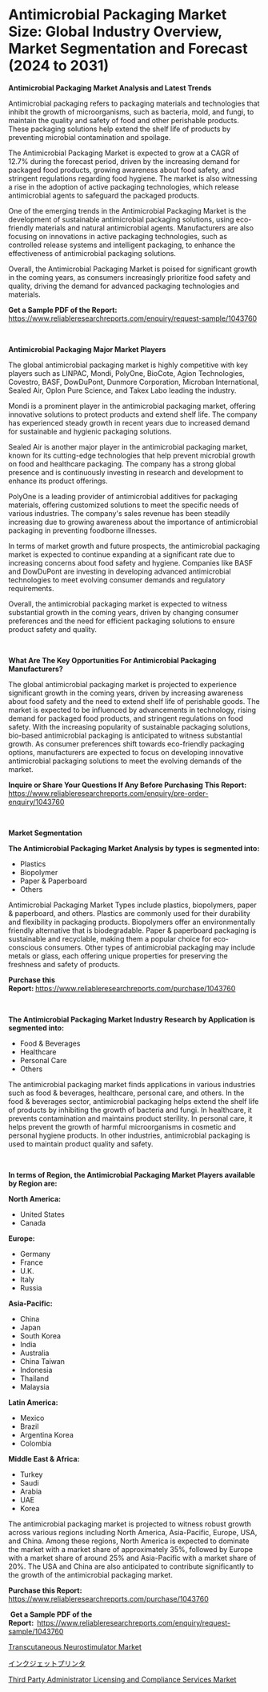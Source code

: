 <p><h1>Antimicrobial Packaging Market Size: Global Industry Overview, Market Segmentation and Forecast (2024 to 2031)</h1></p><p><strong>Antimicrobial Packaging Market Analysis and Latest Trends</strong></p>
<p><p>Antimicrobial packaging refers to packaging materials and technologies that inhibit the growth of microorganisms, such as bacteria, mold, and fungi, to maintain the quality and safety of food and other perishable products. These packaging solutions help extend the shelf life of products by preventing microbial contamination and spoilage.</p><p>The Antimicrobial Packaging Market is expected to grow at a CAGR of 12.7% during the forecast period, driven by the increasing demand for packaged food products, growing awareness about food safety, and stringent regulations regarding food hygiene. The market is also witnessing a rise in the adoption of active packaging technologies, which release antimicrobial agents to safeguard the packaged products.</p><p>One of the emerging trends in the Antimicrobial Packaging Market is the development of sustainable antimicrobial packaging solutions, using eco-friendly materials and natural antimicrobial agents. Manufacturers are also focusing on innovations in active packaging technologies, such as controlled release systems and intelligent packaging, to enhance the effectiveness of antimicrobial packaging solutions.</p><p>Overall, the Antimicrobial Packaging Market is poised for significant growth in the coming years, as consumers increasingly prioritize food safety and quality, driving the demand for advanced packaging technologies and materials.</p></p>
<p><strong>Get a Sample PDF of the Report:&nbsp;</strong> <a href="https://www.reliableresearchreports.com/enquiry/request-sample/1043760">https://www.reliableresearchreports.com/enquiry/request-sample/1043760</a></p>
<p>&nbsp;</p>
<p><strong>Antimicrobial Packaging Major Market Players</strong></p>
<p><p>The global antimicrobial packaging market is highly competitive with key players such as LINPAC, Mondi, PolyOne, BioCote, Agion Technologies, Covestro, BASF, DowDuPont, Dunmore Corporation, Microban International, Sealed Air, Oplon Pure Science, and Takex Labo leading the industry.</p><p>Mondi is a prominent player in the antimicrobial packaging market, offering innovative solutions to protect products and extend shelf life. The company has experienced steady growth in recent years due to increased demand for sustainable and hygienic packaging solutions.</p><p>Sealed Air is another major player in the antimicrobial packaging market, known for its cutting-edge technologies that help prevent microbial growth on food and healthcare packaging. The company has a strong global presence and is continuously investing in research and development to enhance its product offerings.</p><p>PolyOne is a leading provider of antimicrobial additives for packaging materials, offering customized solutions to meet the specific needs of various industries. The company's sales revenue has been steadily increasing due to growing awareness about the importance of antimicrobial packaging in preventing foodborne illnesses.</p><p>In terms of market growth and future prospects, the antimicrobial packaging market is expected to continue expanding at a significant rate due to increasing concerns about food safety and hygiene. Companies like BASF and DowDuPont are investing in developing advanced antimicrobial technologies to meet evolving consumer demands and regulatory requirements.</p><p>Overall, the antimicrobial packaging market is expected to witness substantial growth in the coming years, driven by changing consumer preferences and the need for efficient packaging solutions to ensure product safety and quality.</p></p>
<p>&nbsp;</p>
<p><strong>What Are The Key Opportunities For Antimicrobial Packaging Manufacturers?</strong></p>
<p><p>The global antimicrobial packaging market is projected to experience significant growth in the coming years, driven by increasing awareness about food safety and the need to extend shelf life of perishable goods. The market is expected to be influenced by advancements in technology, rising demand for packaged food products, and stringent regulations on food safety. With the increasing popularity of sustainable packaging solutions, bio-based antimicrobial packaging is anticipated to witness substantial growth. As consumer preferences shift towards eco-friendly packaging options, manufacturers are expected to focus on developing innovative antimicrobial packaging solutions to meet the evolving demands of the market.</p></p>
<p><strong>Inquire or Share Your Questions If Any Before Purchasing This Report:</strong> <a href="https://www.reliableresearchreports.com/enquiry/pre-order-enquiry/1043760">https://www.reliableresearchreports.com/enquiry/pre-order-enquiry/1043760</a></p>
<p>&nbsp;</p>
<p><strong>Market Segmentation</strong></p>
<p><strong>The Antimicrobial Packaging Market Analysis by types is segmented into:</strong></p>
<p><ul><li>Plastics</li><li>Biopolymer</li><li>Paper & Paperboard</li><li>Others</li></ul></p>
<p><p>Antimicrobial Packaging Market Types include plastics, biopolymers, paper & paperboard, and others. Plastics are commonly used for their durability and flexibility in packaging products. Biopolymers offer an environmentally friendly alternative that is biodegradable. Paper & paperboard packaging is sustainable and recyclable, making them a popular choice for eco-conscious consumers. Other types of antimicrobial packaging may include metals or glass, each offering unique properties for preserving the freshness and safety of products.</p></p>
<p><strong>Purchase this Report:&nbsp;</strong><a href="https://www.reliableresearchreports.com/purchase/1043760">https://www.reliableresearchreports.com/purchase/1043760</a></p>
<p>&nbsp;</p>
<p><strong>The Antimicrobial Packaging Market Industry Research by Application is segmented into:</strong></p>
<p><ul><li>Food & Beverages</li><li>Healthcare</li><li>Personal Care</li><li>Others</li></ul></p>
<p><p>The antimicrobial packaging market finds applications in various industries such as food & beverages, healthcare, personal care, and others. In the food & beverages sector, antimicrobial packaging helps extend the shelf life of products by inhibiting the growth of bacteria and fungi. In healthcare, it prevents contamination and maintains product sterility. In personal care, it helps prevent the growth of harmful microorganisms in cosmetic and personal hygiene products. In other industries, antimicrobial packaging is used to maintain product quality and safety.</p></p>
<p>&nbsp;</p>
<p><strong>In terms of Region, the Antimicrobial Packaging Market Players available by Region are:</strong></p>
<p>
    <p> <strong> North America: </strong>
        <ul>
            <li>United States</li>
            <li>Canada</li>
        </ul>
        </p> 
    <p> <strong> Europe: </strong>
        <ul>
            <li>Germany</li>
            <li>France</li>
            <li>U.K.</li>
            <li>Italy</li>
            <li>Russia</li>
        </ul>
        </p> 
    <p> <strong> Asia-Pacific: </strong>
        <ul>
            <li>China</li>
            <li>Japan</li>
            <li>South Korea</li>
            <li>India</li>
            <li>Australia</li>
            <li>China Taiwan</li>
            <li>Indonesia</li>
            <li>Thailand</li>
            <li>Malaysia</li>
        </ul>
        </p> 
    <p> <strong> Latin America: </strong>
        <ul>
            <li>Mexico</li>
            <li>Brazil</li>
            <li>Argentina Korea</li>
            <li>Colombia</li>
        </ul>
        </p> 
    <p> <strong> Middle East & Africa: </strong>
        <ul>
            <li>Turkey</li>
            <li>Saudi</li>
            <li>Arabia</li>
            <li>UAE</li>
            <li>Korea</li>
        </ul>
    </p>
    </p>
<p><p>The antimicrobial packaging market is projected to witness robust growth across various regions including North America, Asia-Pacific, Europe, USA, and China. Among these regions, North America is expected to dominate the market with a market share of approximately 35%, followed by Europe with a market share of around 25% and Asia-Pacific with a market share of 20%. The USA and China are also anticipated to contribute significantly to the growth of the antimicrobial packaging market.</p></p>
<p><strong>Purchase this Report: </strong><a href="https://www.reliableresearchreports.com/purchase/1043760">https://www.reliableresearchreports.com/purchase/1043760</a></p>
<p>&nbsp;<strong>Get a Sample PDF of the Report:&nbsp;&nbsp;</strong><a href="https://www.reliableresearchreports.com/enquiry/request-sample/1043760">https://www.reliableresearchreports.com/enquiry/request-sample/1043760</a></p>
<p><strong></strong></p>
<p><p><a href="https://view.publitas.com/reportprime-1/transcutaneous-neurostimulator-market-size-growth-outlook-from-2024-to-2031-projecting-at-markets-trends-analysis-by-application-regional-outlook-and-revenue/">Transcutaneous Neurostimulator Market</a></p><p><a href="https://github.com/lababdou/Market-Research-Report-List-2/blob/main/8117216192017.md">インクジェットプリンタ</a></p><p><a href="https://view.publitas.com/reportprime-1/third-party-administrator-licensing-and-compliance-services-market-size-growth-and-forecast-from-2024-2031/">Third Party Administrator Licensing and Compliance Services Market</a></p></p>